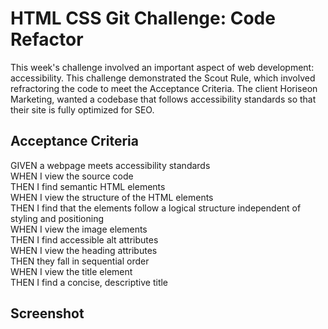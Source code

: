 # HTML CSS Git Challenge: Code Refactor

This week's challenge involved an important aspect of web development: accessibility. This challenge demonstrated the Scout Rule, which involved refractoring the code to meet the Acceptance Criteria. The client Horiseon Marketing, wanted a codebase that follows accessibility standards so that their site is fully optimized for SEO.

## Acceptance Criteria

GIVEN a webpage meets accessibility standards <br />
WHEN I view the source code <br />
THEN I find semantic HTML elements <br />
WHEN I view the structure of the HTML elements <br />
THEN I find that the elements follow a logical structure independent of styling and positioning <br />
WHEN I view the image elements <br />
THEN I find accessible alt attributes <br />
WHEN I view the heading attributes <br />
THEN they fall in sequential order <br />
WHEN I view the title element <br />
THEN I find a concise, descriptive title <br />

## Screenshot


